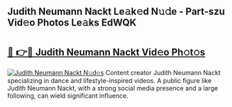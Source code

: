 ## Judith Neumann Nackt Le𝚊k𝚎d N𝚞𝚍e - Part-szu Vid𝚎o Photos Le𝚊ks EdWQK

# <h2><a href="http://fb833kh.evod.top/?m=Judith+Neumann+Nackt">🔗 👉🔴 Judith Neumann Nackt Vid𝚎o Ph𝚘t𝚘s</a></h2>

[![Judith Neumann Nackt N𝚞d𝚎s](https://i.imgur.com/8V9OHl7.gif)](http://fb833kh.evod.top/?m=Judith+Neumann+Nackt)
Content creator Judith Neumann Nackt specializing in dance and lifestyle-inspired videos. A public figure like Judith Neumann Nackt, with a strong social media presence and a large following, can wield significant influence. 
